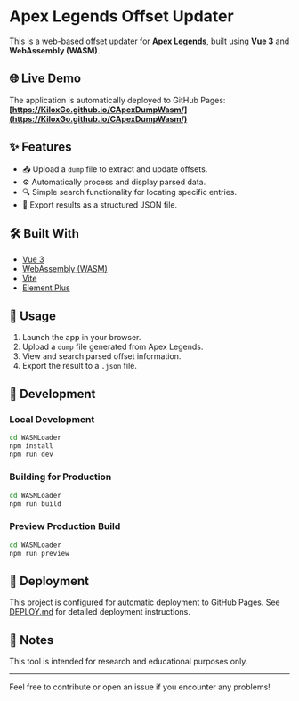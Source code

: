 # Apex Legends Offset Updater

This is a web-based offset updater for **Apex Legends**, built using **Vue 3** and **WebAssembly (WASM)**.

## 🌐 Live Demo

The application is automatically deployed to GitHub Pages:
**[https://KiloxGo.github.io/CApexDumpWasm/](https://KiloxGo.github.io/CApexDumpWasm/)**

## ✨ Features

- 📤 Upload a `dump` file to extract and update offsets.
- ⚙️ Automatically process and display parsed data.
- 🔍 Simple search functionality for locating specific entries.
- 📄 Export results as a structured JSON file.

## 🛠️ Built With

- [Vue 3](https://vuejs.org/)
- [WebAssembly (WASM)](https://webassembly.org/)
- [Vite](https://vitejs.dev/)
- [Element Plus](https://element-plus.org/)

## 🚀 Usage

1. Launch the app in your browser.
2. Upload a `dump` file generated from Apex Legends.
3. View and search parsed offset information.
4. Export the result to a `.json` file.

## 🔧 Development

### Local Development

```bash
cd WASMLoader
npm install
npm run dev
```

### Building for Production

```bash
cd WASMLoader
npm run build
```

### Preview Production Build

```bash
cd WASMLoader
npm run preview
```

## 🚀 Deployment

This project is configured for automatic deployment to GitHub Pages. See [DEPLOY.md](DEPLOY.md) for detailed deployment instructions.

## 📁 Notes

This tool is intended for research and educational purposes only.

---

Feel free to contribute or open an issue if you encounter any problems!

